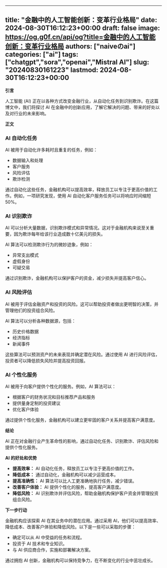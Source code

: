 
---
title: "金融中的人工智能创新：变革行业格局"
date: 2024-08-30T16:12:23+00:00
draft: false
image: https://og.g0f.cn/api/og?title=金融中的人工智能创新：变革行业格局
authors: ["naiveのai"]
categories: ["ai"]
tags: ["chatgpt","sora","openai","Mistral AI"]
slug: "20240830161223"
lastmod: 2024-08-30T16:12:23+00:00
---
**引言**

人工智能 (AI) 正在以各种方式改变金融行业，从自动化任务到识别欺诈。在这篇博文中，我们将探讨 AI 在金融中的创新应用，了解它解决的问题、带来的好处以及对行业的未来影响。

**正文**

### AI 自动化任务

AI 被用于自动化许多耗时且重复的任务，例如：

* 数据输入和处理
* 客户服务
* 风险评估
* 欺诈检测

通过自动化这些任务，金融机构可以提高效率，释放员工以专注于更高价值的工作。例如，一项研究发现，使用 AI 自动化客户服务任务可以将响应时间缩短 50%。

### AI 识别欺诈

AI 可以分析大量数据，识别欺诈模式和异常情况。这对于金融机构来说至关重要，因为欺诈每年给该行业造成数十亿美元的损失。

AI 算法可以检测欺诈行为的微妙迹象，例如：

* 异常支出模式
* 虚假身份
* 可疑交易

通过识别欺诈，金融机构可以保护客户的资金，减少损失并提高客户信心。

### AI 风险评估

AI 被用于评估金融资产和投资的风险。这可以帮助投资者做出更明智的决策，并管理他们的投资组合风险。

AI 算法可以分析各种数据源，包括：

* 历史价格数据
* 经济指标
* 新闻事件

这些算法可以预测资产的未来表现并确定潜在风险。通过使用 AI 进行风险评估，投资者可以降低损失风险并提高投资回报。

### AI 个性化服务

AI 被用于向客户提供个性化的服务。例如，AI 算法可以：

* 根据客户的财务状况和目标推荐产品和服务
* 提供量身定制的投资建议
* 优化客户体验

通过提供个性化服务，金融机构可以建立更牢固的客户关系并提高客户满意度。

**结论**

AI 正在对金融行业产生革命性的影响，通过自动化任务、识别欺诈、评估风险和提供个性化服务。

**AI 的好处和优势**

* **提高效率：** AI 自动化任务，释放员工以专注于更高价值的工作。
* **降低成本：** 通过自动化，金融机构可以减少运营成本。
* **提高准确性：** AI 算法可以比人工更准确地执行任务，减少错误。
* **改善客户体验：** AI 提供个性化的服务，提高客户满意度。
* **降低风险：** AI 识别欺诈并评估风险，帮助金融机构保护客户资金并管理投资组合风险。

**下一步行动**

金融机构应该探索 AI 在其业务中的潜在应用。通过采用 AI，他们可以提高效率、降低成本、改善客户体验和降低风险。以下是一些可以采取的步骤：

* 确定可以从 AI 中受益的任务和流程。
* 投资于 AI 技术和专业知识。
* 与 AI 供应商合作，实施和部署解决方案。

通过拥抱 AI 创新，金融机构可以保持竞争力，在不断变化的行业中茁壮成长。